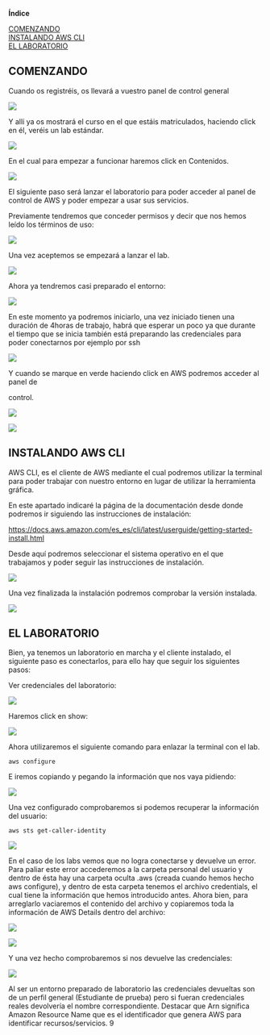 ﻿

**Índice** 

[COMENZANDO](#comenzando)  
[INSTALANDO AWS CLI](#instalando-aws-cli)  
[EL LABORATORIO](#el-laboratorio)

 

## COMENZANDO

Cuando os registréis, os llevará a vuestro panel de control general 

![](../img/Aspose.Words.e395b7c6-1e26-49fd-b372-52b960032aa8.006.png)

Y allí ya os mostrará el curso en el que estáis matriculados, haciendo click en él, veréis un lab estándar. 

![](../img/Aspose.Words.e395b7c6-1e26-49fd-b372-52b960032aa8.007.png)

En el cual para empezar a funcionar haremos click en Contenidos. 

![](../img/Aspose.Words.e395b7c6-1e26-49fd-b372-52b960032aa8.008.png)

El siguiente paso será lanzar el laboratorio para poder acceder al panel de control de AWS y poder empezar a usar sus servicios. 

Previamente tendremos que conceder permisos y decir que nos hemos leído los términos de uso: 

![](../img/Aspose.Words.e395b7c6-1e26-49fd-b372-52b960032aa8.009.png)

Una vez aceptemos se empezará a lanzar el lab.  

![](../img/Aspose.Words.e395b7c6-1e26-49fd-b372-52b960032aa8.010.png)

Ahora ya tendremos casi preparado el entorno: 

![](../img/Aspose.Words.e395b7c6-1e26-49fd-b372-52b960032aa8.011.png)

En este momento ya podremos iniciarlo, una vez iniciado tienen una duración de 4horas de trabajo, habrá que esperar un poco ya que durante el tiempo que se inicia también está preparando las credenciales para poder conectarnos por ejemplo por ssh 

![](../img/Aspose.Words.e395b7c6-1e26-49fd-b372-52b960032aa8.012.png)

Y cuando se marque en verde haciendo click en AWS podremos acceder al panel de 

control. 

![](../img/Aspose.Words.e395b7c6-1e26-49fd-b372-52b960032aa8.013.png)

![](../img/Aspose.Words.e395b7c6-1e26-49fd-b372-52b960032aa8.014.png)

## INSTALANDO AWS CLI 

AWS CLI, es el cliente de AWS mediante el cual podremos utilizar la terminal para poder trabajar con nuestro entorno en lugar de utilizar la herramienta gráfica. 

En este apartado indicaré la página de la documentación desde donde podremos ir siguiendo las instrucciones de instalación: 

[https://docs.aws.amazon.com/es_es/cli/latest/userguide/getting-started-install.html ](https://docs.aws.amazon.com/es_es/cli/latest/userguide/getting-started-install.html)

Desde aquí podremos seleccionar el sistema operativo en el que trabajamos y poder seguir las instrucciones de instalación. 

![](../img/Aspose.Words.e395b7c6-1e26-49fd-b372-52b960032aa8.015.png)

Una vez finalizada la instalación podremos comprobar la versión instalada. 

![](../img/Aspose.Words.e395b7c6-1e26-49fd-b372-52b960032aa8.016.png)

## EL LABORATORIO 

Bien, ya tenemos un laboratorio en marcha y el cliente instalado, el siguiente paso es conectarlos, para ello hay que seguir los siguientes pasos: 

Ver credenciales del laboratorio: 

![](../img/Aspose.Words.e395b7c6-1e26-49fd-b372-52b960032aa8.017.png)

Haremos click en show: 

![](../img/Aspose.Words.e395b7c6-1e26-49fd-b372-52b960032aa8.018.png)

Ahora utilizaremos el siguiente comando para enlazar la terminal con el lab. 

``aws configure``  

E iremos copiando y pegando la información que nos vaya pidiendo: 

![](../img/Aspose.Words.e395b7c6-1e26-49fd-b372-52b960032aa8.020.png)

Una vez configurado comprobaremos si podemos recuperar la información del usuario: 

``aws sts get-caller-identity``

![](../img/Aspose.Words.e395b7c6-1e26-49fd-b372-52b960032aa8.022.png)

En el caso de los labs vemos que no logra conectarse y devuelve un error. Para paliar este error accederemos a la carpeta personal del usuario y dentro de ésta hay una carpeta oculta .aws (creada cuando hemos hecho aws configure), y dentro de esta carpeta tenemos el archivo credentials, el cual tiene la información que hemos introducido antes. Ahora bien, para arreglarlo vaciaremos el contenido del archivo y copiaremos toda la información de AWS Details dentro del archivo: 

![](../img/Aspose.Words.e395b7c6-1e26-49fd-b372-52b960032aa8.023.png)

![](../img/Aspose.Words.e395b7c6-1e26-49fd-b372-52b960032aa8.024.png)

Y una vez hecho comprobaremos si nos devuelve las credenciales: 

![](../img/Aspose.Words.e395b7c6-1e26-49fd-b372-52b960032aa8.025.png)

Al ser un entorno preparado de laboratorio las credenciales devueltas son de un perfil general  (Estudiante  de  prueba)  pero  si  fueran  credenciales  reales  devolvería  el  nombre correspondiente. Destacar que Arn significa Amazon Resource Name que es el identificador que genera AWS para identificar recursos/servicios. 
9
